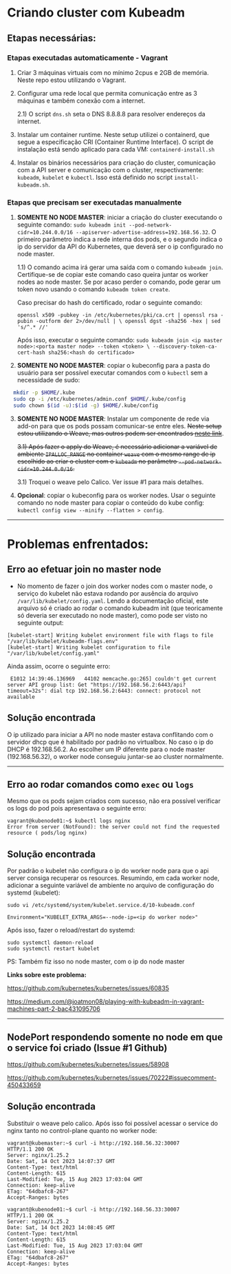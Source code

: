 # Criando cluster com Kubeadm

## Etapas necessárias:

### Etapas executadas automaticamente - Vagrant
1) Criar 3 máquinas virtuais com no mínimo 2cpus e 2GB de memória. Neste repo estou utilizando o Vagrant.
2) Configurar uma rede local que permita comunicação entre as 3 máquinas e também conexão com a internet.
    
    2.1) O script `dns.sh` seta o DNS 8.8.8.8 para resolver endereços da internet.

3) Instalar um container runtime. Neste setup utilizei o containerd, que segue a especificação CRI (Container Runtime Interface). O script de instalação está sendo aplicado para cada VM: `containerd-install.sh`

4) Instalar os binários necessários para criação do cluster, comunicação com a API server e comunicação com o cluster, respectivamente: `kubeadm`, `kubelet` e `kubectl`. Isso está definido no script `install-kubeadm.sh`.

### Etapas que precisam ser executadas manualmente

1) **SOMENTE NO NODE MASTER**: iniciar a criação do cluster executando o seguinte comando: `sudo kubeadm init --pod-network-cidr=10.244.0.0/16 --apiserver-advertise-address=192.168.56.32`. O primeiro parâmetro indica a rede interna dos pods, e o segundo indica o ip do servidor da API do Kubernetes, que deverá ser o ip configurado no node master.

    1.1)  O comando acima irá gerar uma saída com o comando `kubeadm join`. Certifique-se de copiar este comando caso queira juntar os worker nodes ao node master. Se por acaso perder o comando, pode gerar um token novo usando o comando `kubeadm token create`.

    Caso precisar do hash do certificado, rodar o seguinte comando: 

    `openssl x509 -pubkey -in /etc/kubernetes/pki/ca.crt | openssl rsa -pubin -outform der 2>/dev/null | \
       openssl dgst -sha256 -hex | sed 's/^.* //'` 
   
   Após isso, executar o seguinte comando:
   `sudo kubeadm join <ip master node>:<porta master node> --token <token> \
        --discovery-token-ca-cert-hash sha256:<hash do certificado>`

2) **SOMENTE NO NODE MASTER**: copiar o kubeconfig para a pasta do usuário para ser possível executar comandos com o `kubectl` sem a necessidade de sudo:

```bash
  mkdir -p $HOME/.kube
  sudo cp -i /etc/kubernetes/admin.conf $HOME/.kube/config
  sudo chown $(id -u):$(id -g) $HOME/.kube/config
```
3) **SOMENTE NO NODE MASTER**: Instalar um componente de rede via add-on para que os pods possam comunicar-se entre eles. <strike>Neste setup estou utilizando o Weave, mas outros podem ser encontrados [neste link](https://kubernetes.io/docs/concepts/cluster-administration/addons/)</strike>.
    
    <strike>3.1) Após fazer o apply do Weave, é necessário adicionar a variável de ambiente `IPALLOC_RANGE` no container `weave` com o mesmo range de ip escolhido ao criar o cluster com o `kubeadm` no parâmetro `--pod-network-cidr=10.244.0.0/16`.</strike>

    3.1) Troquei o weave pelo Calico. Ver issue #1 para mais detalhes.

4) **Opcional**: copiar o kubeconfig para os worker nodes. Usar o seguinte comando no node master para copiar o conteúdo do kube config: `kubectl config view --minify --flatten > config`.


---

# Problemas enfrentados:
## Erro ao efetuar join no master node
* No momento de fazer o join dos worker nodes com o master node, o serviço do kubelet não estava rodando por ausência do arquivo `/var/lib/kubelet/config.yaml`.
Lendo a documentação oficial, este arquivo só é criado ao rodar o comando kubeadm init (que teoricamente só deveria ser executado no node master), como pode ser visto no seguinte output:
```
[kubelet-start] Writing kubelet environment file with flags to file "/var/lib/kubelet/kubeadm-flags.env"
[kubelet-start] Writing kubelet configuration to file "/var/lib/kubelet/config.yaml"
```

Ainda assim, ocorre o seguinte erro: 

`
E1012 14:39:46.136969   44102 memcache.go:265] couldn't get current server API group list: Get "https://192.168.56.2:6443/api?timeout=32s": dial tcp 192.168.56.2:6443: connect: protocol not available`

## Solução encontrada
O ip utilizado para iniciar a API no node master estava conflitando com o servidor dhcp que é habilitado por padrão no virtualbox. No caso o ip do DHCP é 192.168.56.2. Ao escolher um IP diferente para o node master (192.168.56.32), o worker node conseguiu juntar-se ao cluster normalmente.

---

## Erro ao rodar comandos como `exec` ou `logs`
Mesmo que os pods sejam criados com sucesso, não era possível verificar os logs do pod pois apresentava o seguinte erro:
```
vagrant@kubenode01:~$ kubectl logs nginx
Error from server (NotFound): the server could not find the requested resource ( pods/log nginx)
```

## Solução encontrada
Por padrão o kubelet não configura o ip do worker node para que o api server consiga recuperar os resources. 
Resumindo, em cada worker node, adicionar a seguinte variável de ambiente no arquivo de configuração do systemd (kubelet):

```
sudo vi /etc/systemd/system/kubelet.service.d/10-kubeadm.conf
```

`Environment="KUBELET_EXTRA_ARGS=--node-ip=<ip do worker node>"`

Após isso, fazer o reload/restart do systemd:
```
sudo systemctl daemon-reload
sudo systemctl restart kubelet
```

PS: Também fiz isso no node master, com o ip do node master

**Links sobre este problema:**

https://github.com/kubernetes/kubernetes/issues/60835

https://medium.com/@joatmon08/playing-with-kubeadm-in-vagrant-machines-part-2-bac431095706

---

## NodePort respondendo somente no node em que o service foi criado (Issue #1 Github)
https://github.com/kubernetes/kubernetes/issues/58908

https://github.com/kubernetes/kubernetes/issues/70222#issuecomment-450433659

## Solução encontrada
Substituir o weave pelo calico.
Após isso foi possível acessar o service do nginx tanto no control-plane quanto no worker node:
```
vagrant@kubemaster:~$ curl -i http://192.168.56.32:30007
HTTP/1.1 200 OK
Server: nginx/1.25.2
Date: Sat, 14 Oct 2023 14:07:37 GMT
Content-Type: text/html
Content-Length: 615
Last-Modified: Tue, 15 Aug 2023 17:03:04 GMT
Connection: keep-alive
ETag: "64dbafc8-267"
Accept-Ranges: bytes

vagrant@kubenode01:~$ curl -i http://192.168.56.33:30007
HTTP/1.1 200 OK
Server: nginx/1.25.2
Date: Sat, 14 Oct 2023 14:08:45 GMT
Content-Type: text/html
Content-Length: 615
Last-Modified: Tue, 15 Aug 2023 17:03:04 GMT
Connection: keep-alive
ETag: "64dbafc8-267"
Accept-Ranges: bytes
```